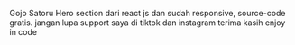 Gojo Satoru Hero section dari react js dan sudah responsive, source-code gratis.
jangan lupa support saya di tiktok dan instagram terima kasih
enjoy in code 
